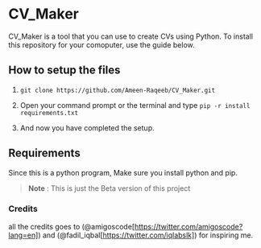 # CV_Maker

CV_Maker is a tool that you can use to create CVs using Python. To install this repository for your comoputer, use the guide below.

## How to setup the files

1. ```git clone https://github.com/Ameen-Raqeeb/CV_Maker.git ```

2. Open your command prompt or the terminal and type ```pip -r install requirements.txt ```

3. And now you have completed the setup.

## Requirements

Since this is a python program, Make sure you install python and pip.


> **Note** : This is just the Beta version of this project

### Credits

all the credits goes to (@amigoscode[https://twitter.com/amigoscode?lang=en]) and (@fadil_iqbal[https://twitter.com/iqlabslk]) for inspiring me.
